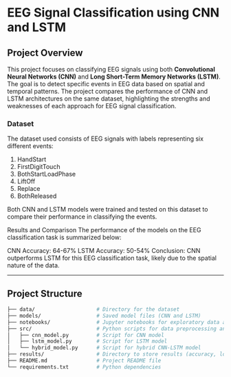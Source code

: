 # EEG Signal Classification using CNN and LSTM

## Project Overview

This project focuses on classifying EEG signals using both **Convolutional Neural Networks (CNN)** and **Long Short-Term Memory Networks (LSTM)**. The goal is to detect specific events in EEG data based on spatial and temporal patterns. The project compares the performance of CNN and LSTM architectures on the same dataset, highlighting the strengths and weaknesses of each approach for EEG signal classification.

### Dataset
The dataset used consists of EEG signals with labels representing six different events:

1. HandStart
2. FirstDigitTouch
3. BothStartLoadPhase
4. LiftOff
5. Replace
6. BothReleased

Both CNN and LSTM models were trained and tested on this dataset to compare their performance in classifying the events.

Results and Comparison
The performance of the models on the EEG classification task is summarized below:

CNN Accuracy: 64-67%
LSTM Accuracy: 50-54%
Conclusion: CNN outperforms LSTM for this EEG classification task, likely due to the spatial nature of the data.

---

## Project Structure

```bash
├── data/                    # Directory for the dataset
├── models/                  # Saved model files (CNN and LSTM)
├── notebooks/               # Jupyter notebooks for exploratory data analysis and model training
├── src/                     # Python scripts for data preprocessing and training models
│   ├── cnn_model.py         # Script for CNN model
│   ├── lstm_model.py        # Script for LSTM model
│   └── hybrid_model.py      # Script for hybrid CNN-LSTM model
├── results/                 # Directory to store results (accuracy, loss curves)
├── README.md                # Project README file
└── requirements.txt         # Python dependencies


